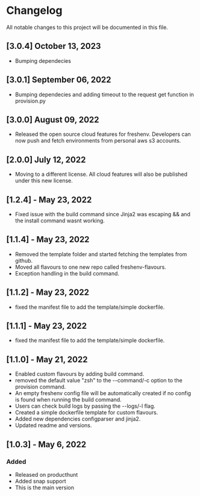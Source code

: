 # Changelog
All notable changes to this project will be documented in this file.


## [3.0.4] October 13, 2023
- Bumping dependecies 

## [3.0.1] September 06, 2022
- Bumping dependecies and adding timeout to the request get function in provision.py

## [3.0.0] August 09, 2022
- Released the open source cloud features for freshenv. Developers can now push and fetch environments from personal aws s3 accounts.
  
## [2.0.0] July 12, 2022
- Moving to a different license. All cloud features will also be published under this new license.

## [1.2.4] - May 23, 2022
- Fixed issue with the build command since Jinja2 was escaping && and the install command wasnt working.

## [1.1.4] - May 23, 2022
- Removed the template folder and started fetching the templates from github.
- Moved all flavours to one new repo called freshenv-flavours.
- Exception handling in the build command.

## [1.1.2] - May 23, 2022
- fixed the manifest file to add the template/simple dockerfile.

## [1.1.1] - May 23, 2022
- fixed the manifest file to add the template/simple dockerfile.

## [1.1.0] - May 21, 2022
- Enabled custom flavours by adding build command.
- removed the default value "zsh" to the --command/-c option to the provision command.
- An empty freshenv config file will be automatically created if no config is found when running the build command.
- Users can check build logs by passing the --logs/-l flag.
- Created a simple dockerfile template for custom flavours.
- Added new dependencies configparser and jinja2.
- Updated readme and versions.

## [1.0.3] - May 6, 2022
### Added
- Released on producthunt
- Added snap support
- This is the main version
